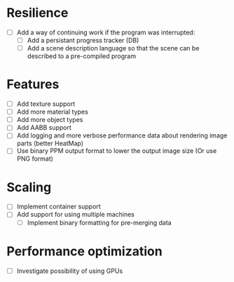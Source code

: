 # Resilience
- [ ] Add a way of continuing work if the program was interrupted:
  - [ ] Add a persistant progress tracker (DB)
  - [ ] Add a scene description language so that the scene can be described to a pre-compiled program

# Features
- [ ] Add texture support
- [ ] Add more material types
- [ ] Add more object types
- [ ] Add AABB support
- [ ] Add logging and more verbose performance data about rendering image parts (better HeatMap)
- [ ] Use binary PPM output format to lower the output image size (Or use PNG format)

# Scaling
- [ ] Implement container support
- [ ] Add support for using multiple machines
  - [ ] Implement binary formatting for pre-merging data

# Performance optimization
- [ ] Investigate possibility of using GPUs
